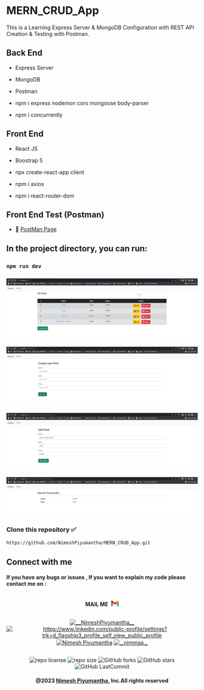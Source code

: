 # MERN_CRUD_App

This is a Learning Express Server & MongoDB Configuration with REST API Creation & Testing with Postman.

## Back End
* Express Server
* MongoDB
* Postman 

* npm i express nodemon cors mongoose body-parser
* npm i concurrently


## Front End
* React JS
* Boostrap 5 

* npx create-react-app client 
* npm i axios
* npm i react-router-dom


## Front End Test (Postman)
* 🔗 <a href="https://documenter.getpostman.com/view/21678240/2s8ZDX3Mvr" target="_blank">PostMan Page</a>

##

## In the project directory, you can run:
### `npm run dev`

###  
![alt text](https://github.com/NimeshPiyumantha/MERN_CRUD_App/blob/master/images/Screenshot%20(281).png)

###  
![alt text](https://github.com/NimeshPiyumantha/MERN_CRUD_App/blob/master/images/Screenshot%20(282).png)

###  
![alt text](https://github.com/NimeshPiyumantha/MERN_CRUD_App/blob/master/images/Screenshot%20(283).png)

###  
![alt text](https://github.com/NimeshPiyumantha/MERN_CRUD_App/blob/master/images/Screenshot%20(284).png)

###  
### Clone this repository ✅
```md
https://github.com/NimeshPiyumantha/MERN_CRUD_App.git
```
##  Connect with me
#### If you have any bugs or issues , If you want to explain my code please contact me on :
<div align="center">
 <br><b>MAIL ME</b>&nbsp;
  <a href="mailto:nimeshpiyumantha11@gmail.com">
      <img width="20px" src="https://github.com/NimeshPiyumantha/red-alpha/blob/main/gmail.svg" />
  </a></p>

 </div>


##
<p align="center">
<a href="https://twitter.com/NPiyumantha60"><img align="center" src="https://raw.githubusercontent.com/rahuldkjain/github-profile-readme-generator/master/src/images/icons/Social/twitter.svg" alt="__NimeshPiyumantha__" height="30" width="40" /></a>
<a href="https://www.linkedin.com/in/nimesh-piyumantha-33736a222" target="blank"><img align="center" src="https://raw.githubusercontent.com/rahuldkjain/github-profile-readme-generator/master/src/images/icons/Social/linked-in-alt.svg" alt="https://www.linkedin.com/public-profile/settings?trk=d_flagship3_profile_self_view_public_profile" height="30" width="40" /></a>
<a href="https://www.facebook.com/profile.php?id=100025931563090" target="blank"><img align="center" src="https://raw.githubusercontent.com/rahuldkjain/github-profile-readme-generator/master/src/images/icons/Social/facebook.svg" alt="Nimesh Piyumantha" height="30" width="40" /></a>
<a href="https://www.instagram.com/_.nimmaa._/" target="blank"><img align="center" src="https://raw.githubusercontent.com/rahuldkjain/github-profile-readme-generator/master/src/images/icons/Social/instagram.svg" alt="_.nimmaa._" height="30" width="40" /></a>
</p>

##
<div align="center">

![repo license](https://img.shields.io/github/license/NimeshPiyumantha/MERN_CRUD_App?&labelColor=black&color=3867d6&style=for-the-badge)
![repo size](https://img.shields.io/github/repo-size/NimeshPiyumantha/MERN_CRUD_App?label=Repo%20Size&style=for-the-badge&labelColor=black&color=20bf6b)
![GitHub forks](https://img.shields.io/github/forks/NimeshPiyumantha/MERN_CRUD_App?&labelColor=black&color=0fb9b1&style=for-the-badge)
![GitHub stars](https://img.shields.io/github/stars/NimeshPiyumantha/MERN_CRUD_App?&labelColor=black&color=f7b731&style=for-the-badge)
![GitHub LastCommit](https://img.shields.io/github/last-commit/NimeshPiyumantha/MERN_CRUD_App?logo=github&labelColor=black&color=d1d8e0&style=for-the-badge)
</div>

<div align="center">

#### @2023 [Nimesh Piyumantha](https://github.com/NimeshPiyumantha/), Inc.All rights reserved
</div>
